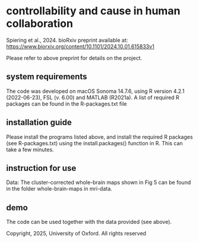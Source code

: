 # controllability and cause in human collaboration
Spiering et al., 2024.
bioRxiv preprint available at: https://www.biorxiv.org/content/10.1101/2024.10.01.615833v1

Please refer to above preprint for details on the project. 

## system requirements
The code was developed on macOS Sonoma 14.7.6, using R version 4.2.1 (2022-06-23), FSL (v. 6.00) and MATLAB (R2021a). A list of required R packages can be found in the R-packages.txt file

## installation guide
Please install the programs listed above, and install the required R packages (see R-packages.txt) using the install.packages() function in R. This can take a few minutes.

## instruction for use

Data:
The cluster-corrected whole-brain maps shown in Fig 5 can be found in the folder whole-brain-maps in mri-data.

## demo
The code can be used together with the data provided (see above).

Copyright, 2025, University of Oxford. All rights reserved
